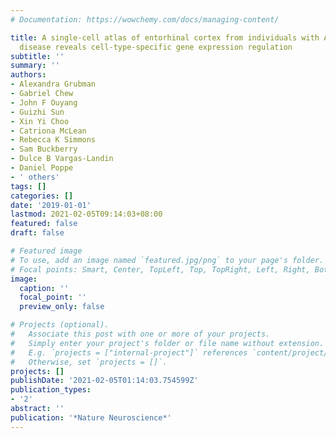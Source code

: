 ```yaml
---
# Documentation: https://wowchemy.com/docs/managing-content/

title: A single-cell atlas of entorhinal cortex from individuals with Alzheimer’s
  disease reveals cell-type-specific gene expression regulation
subtitle: ''
summary: ''
authors:
- Alexandra Grubman
- Gabriel Chew
- John F Ouyang
- Guizhi Sun
- Xin Yi Choo
- Catriona McLean
- Rebecca K Simmons
- Sam Buckberry
- Dulce B Vargas-Landin
- Daniel Poppe
- ' others'
tags: []
categories: []
date: '2019-01-01'
lastmod: 2021-02-05T09:14:03+08:00
featured: false
draft: false

# Featured image
# To use, add an image named `featured.jpg/png` to your page's folder.
# Focal points: Smart, Center, TopLeft, Top, TopRight, Left, Right, BottomLeft, Bottom, BottomRight.
image:
  caption: ''
  focal_point: ''
  preview_only: false

# Projects (optional).
#   Associate this post with one or more of your projects.
#   Simply enter your project's folder or file name without extension.
#   E.g. `projects = ["internal-project"]` references `content/project/deep-learning/index.md`.
#   Otherwise, set `projects = []`.
projects: []
publishDate: '2021-02-05T01:14:03.754599Z'
publication_types:
- '2'
abstract: ''
publication: '*Nature Neuroscience*'
---
```

